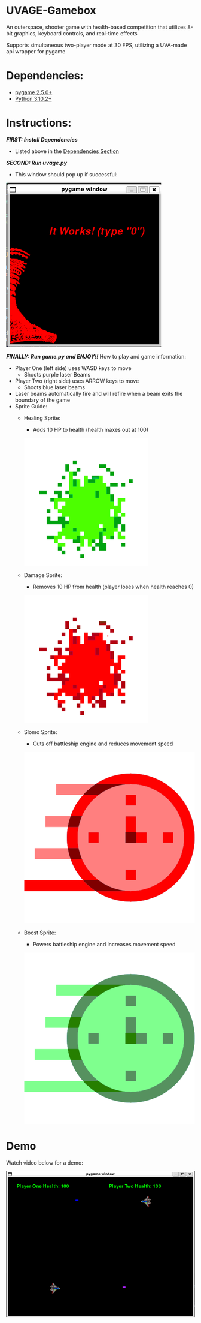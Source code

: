 # UVAGE-Gamebox
An outerspace, shooter game with health-based competition that utilizes 8-bit graphics, keyboard controls, and real-time effects

Supports simultaneous two-player mode at 30 FPS, utilizing a UVA-made api wrapper for pygame

# Dependencies:
- [pygame 2.5.0+](https://www.pygame.org/wiki/GettingStarted)
- [Python 3.10.2+](https://www.python.org/downloads/)

# Instructions:
**<em>FIRST: Install Dependencies</em>**

 - Listed above in the [Dependencies Section](https://github.com/kodarfour/UVAGE-Gamebox/tree/main?tab=readme-ov-file#dependencies)

**<em>SECOND: Run uvage.py</em>**

 - This window should pop up if successful:

![uvage test popup image](https://github.com/kodarfour/UVAGE-Gamebox/blob/main/uvagewindow.png?raw=true)

**<em>FINALLY: Run game.py and ENJOY!!</em>**
How to play and game information:
 - Player One (left side) uses WASD keys to move
   - Shoots purple laser Beams
 - Player Two (right side) uses ARROW keys to move
   - Shoots blue laser beams
 - Laser beams automatically fire and will refire when a beam exits the boundary of the game
 - Sprite Guide:
   - Healing Sprite:
     - Adds 10 HP to health (health maxes out at 100)
     
     ![healthsprite image](https://github.com/kodarfour/UVAGE-Gamebox/blob/main/healthSprite.png?raw=true)
   - Damage Sprite:
     - Removes 10 HP from health (player loses when health reaches 0)
     
     ![damagesprite image](https://github.com/kodarfour/UVAGE-Gamebox/blob/main/damageSprite.png?raw=true)
   - Slomo Sprite:
     - Cuts off battleship engine and reduces movement speed
     
     ![slomosprite image](https://github.com/kodarfour/UVAGE-Gamebox/blob/main/slomoSprite.png?raw=true)
   - Boost Sprite:
     - Powers battleship engine and increases movement speed
     
     ![boostsprite image](https://github.com/kodarfour/UVAGE-Gamebox/blob/main/speedSprite.png?raw=true)

# Demo 

Watch video below for a demo:

[![Demo video thumbnail](https://github.com/kodarfour/UVAGE-Gamebox/blob/main/demothumbnail.png?raw=true)](https://www.youtube.com/watch?v=dvznsLTuLQg)